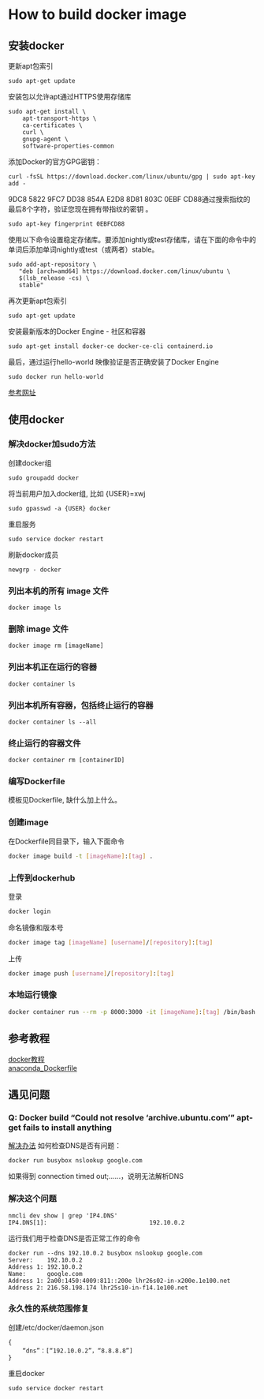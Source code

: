 # How to build docker image
## 安装docker
更新apt包索引
```
sudo apt-get update
```
安装包以允许apt通过HTTPS使用存储库
```
sudo apt-get install \
    apt-transport-https \
    ca-certificates \
    curl \
    gnupg-agent \
    software-properties-common
```
添加Docker的官方GPG密钥：
```
curl -fsSL https://download.docker.com/linux/ubuntu/gpg | sudo apt-key add -
```
9DC8 5822 9FC7 DD38 854A E2D8 8D81 803C 0EBF CD88通过搜索指纹的最后8个字符，验证您现在拥有带指纹的密钥 。
```
sudo apt-key fingerprint 0EBFCD88
```
使用以下命令设置稳定存储库。要添加nightly或test存储库，请在下面的命令中的单词后添加单词nightly或test（或两者）stable。
```
sudo add-apt-repository \
   "deb [arch=amd64] https://download.docker.com/linux/ubuntu \
   $(lsb_release -cs) \
   stable"
```
再次更新apt包索引
```
sudo apt-get update
```
安装最新版本的Docker Engine - 社区和容器
```
sudo apt-get install docker-ce docker-ce-cli containerd.io
```
最后，通过运行hello-world 映像验证是否正确安装了Docker Engine
```
sudo docker run hello-world
```
[参考网址](https://docs.docker.com/install/linux/docker-ce/ubuntu/#install-docker-engine---community-1)
## 使用docker
### 解决docker加sudo方法
创建docker组
```
sudo groupadd docker
```
将当前用户加入docker组, 比如 {USER}=xwj
```
sudo gpasswd -a {USER} docker
```
重启服务
```
sudo service docker restart
```
刷新docker成员
```
newgrp - docker
```
### 列出本机的所有 image 文件
```
docker image ls
```
### 删除 image 文件
```
docker image rm [imageName]
```
### 列出本机正在运行的容器
```
docker container ls
```
### 列出本机所有容器，包括终止运行的容器
```
docker container ls --all
```
### 终止运行的容器文件
```
docker container rm [containerID]
```
### 编写Dockerfile
模板见Dockerfile, 缺什么加上什么。
### 创建image
在Dockerfile同目录下，输入下面命令
```bash
docker image build -t [imageName]:[tag] .
```
### 上传到dockerhub
登录
```bash
docker login
```
命名镜像和版本号
```bash
docker image tag [imageName] [username]/[repository]:[tag]
```
上传
```bash
docker image push [username]/[repository]:[tag]
```
### 本地运行镜像
```bash
docker container run --rm -p 8000:3000 -it [imageName]:[tag] /bin/bash
```
## 参考教程
[docker教程](http://www.ruanyifeng.com/blog/2018/02/docker-tutorial.html)<br>
[anaconda_Dockerfile](https://github.com/Leinao/LeinaoPAI/tree/master/images/anaconda_3_tf_12_torch_10_cv_34_cuda_90)
## 遇见问题
### Q: Docker build “Could not resolve ‘archive.ubuntu.com’” apt-get fails to install anything
[解决办法](https://medium.com/@faithfulanere/solved-docker-build-could-not-resolve-archive-ubuntu-com-apt-get-fails-to-install-anything-9ea4dfdcdcf2)
如何检查DNS是否有问题：
```
docker run busybox nslookup google.com 
```
如果得到 connection timed out;......，说明无法解析DNS
### 解决这个问题
```
nmcli dev show | grep 'IP4.DNS'
IP4.DNS[1]:                             192.10.0.2
```
运行我们用于检查DNS是否正常工作的命令
```
docker run --dns 192.10.0.2 busybox nslookup google.com 
Server:    192.10.0.2
Address 1: 192.10.0.2
Name:      google.com
Address 1: 2a00:1450:4009:811::200e lhr26s02-in-x200e.1e100.net
Address 2: 216.58.198.174 lhr25s10-in-f14.1e100.net
```
### 永久性的系统范围修复
创建/etc/docker/daemon.json
```
{ 
    “dns”：[“192.10.0.2”，“8.8.8.8”] 
}
```
重启docker
```
sudo service docker restart
```